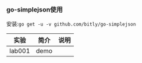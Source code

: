 ### go-simplejson使用
安装:`go get -u -v github.com/bitly/go-simplejson`

|实验|简介|说明|
|---|---|---|
|lab001|demo||

